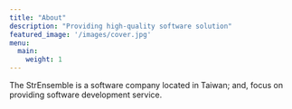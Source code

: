 ```yaml
---
title: "About"
description: "Providing high-quality software solution"
featured_image: '/images/cover.jpg'
menu:
  main:
    weight: 1
---
```

The StrEnsemble is a software company located in Taiwan; and, focus on providing software development service.
